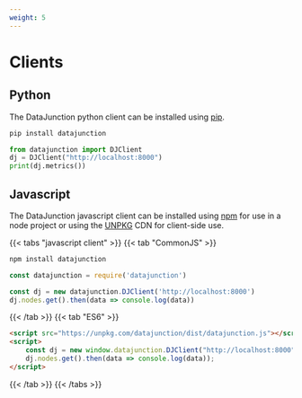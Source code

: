 ```yaml
---
weight: 5
---
```


# Clients

## Python

The DataJunction python client can be installed using [pip](https://pip.pypa.io/en/stable/).

```sh
pip install datajunction
```

```py
from datajunction import DJClient
dj = DJClient("http://localhost:8000")
print(dj.metrics())
```

## Javascript

The DataJunction javascript client can be installed using [npm](https://www.npmjs.com/) for use in a node project
or using the [UNPKG](https://www.unpkg.com/) CDN for client-side use.




{{< tabs "javascript client" >}}
{{< tab "CommonJS" >}}
```sh
npm install datajunction
```
```js
const datajunction = require('datajunction')

const dj = new datajunction.DJClient('http://localhost:8000')
dj.nodes.get().then(data => console.log(data))
```
{{< /tab >}}
{{< tab "ES6" >}}
```html
<script src="https://unpkg.com/datajunction/dist/datajunction.js"></script>
<script>
    const dj = new window.datajunction.DJClient("http://localhost:8000");
    dj.nodes.get().then(data => console.log(data));
</script>
```
{{< /tab >}}
{{< /tabs >}}